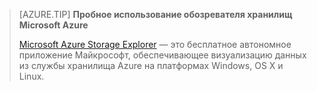 > [AZURE.TIP] **Пробное использование обозревателя хранилищ Microsoft Azure**
> 
> [Microsoft Azure Storage Explorer](../articles/vs-azure-tools-storage-manage-with-storage-explorer.md) — это бесплатное автономное приложение Майкрософт, обеспечивающее визуализацию данных из службы хранилища Azure на платформах Windows, OS X и Linux.

<!---HONumber=AcomDC_0817_2016-->